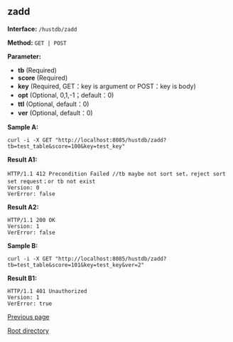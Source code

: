 ## zadd ##

**Interface:** `/hustdb/zadd`

**Method:** `GET | POST`

**Parameter:** 

*  **tb** (Required)  
*  **score** (Required)
*  **key** (Required, GET：key is argument or POST：key is body)   
*  **opt** (Optional, 0,1,-1；default：0)
*  **ttl** (Optional, default：0)
*  **ver** (Optional, default：0)

**Sample A:**

    curl -i -X GET "http://localhost:8085/hustdb/zadd?tb=test_table&score=100&key=test_key"

**Result A1:**

	HTTP/1.1 412 Precondition Failed //tb maybe not sort set，reject sort set request；or tb not exist
	Version: 0
	VerError: false

**Result A2:**

	HTTP/1.1 200 OK
	Version: 1
	VerError: false

**Sample B:**

    curl -i -X GET "http://localhost:8085/hustdb/zadd?tb=test_table&score=101&key=test_key&ver=2"

**Result B1:**

	HTTP/1.1 401 Unauthorized
	Version: 1
	VerError: true

[Previous page](../hustdb.md)

[Root directory](../../../index.md)